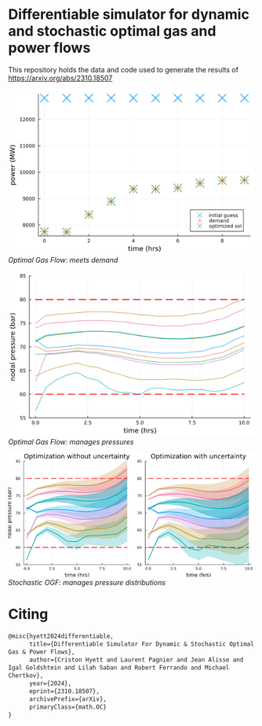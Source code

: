 # Differentiable simulator for dynamic and stochastic optimal gas and power flows

This repository holds the data and code used to generate the results of https://arxiv.org/abs/2310.18507

![Optimal Gas Flow: meets demand](./results/opt_gas_flow_demand.png)
*Optimal Gas Flow: meets demand*

![Optimal Gas Flow: manages pressures](./results/opt_gas_flow_pressures.png)
*Optimal Gas Flow: manages pressures*

![Stochastic OGF: manages pressure distributions](./results/uncertain_ogf_pressure_comparison.png)
*Stochastic OGF: manages pressure distributions*

# Citing
```
@misc{hyett2024differentiable,
      title={Differentiable Simulator For Dynamic & Stochastic Optimal Gas & Power Flows}, 
      author={Criston Hyett and Laurent Pagnier and Jean Alisse and Igal Goldshtein and Lilah Saban and Robert Ferrando and Michael Chertkov},
      year={2024},
      eprint={2310.18507},
      archivePrefix={arXiv},
      primaryClass={math.OC}
}
```
